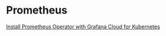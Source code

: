 # Prometheus

[Install Prometheus Operator with Grafana Cloud for Kubernetes](https://grafana.com/docs/grafana-cloud/monitor-infrastructure/kubernetes-monitoring/configuration/configure-infrastructure-manually/prometheus/prometheus-operator/)